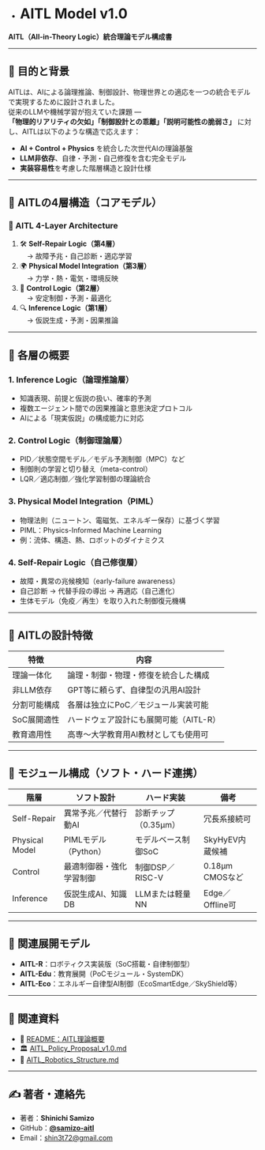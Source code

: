 
- # AITL Model v1.0

**AITL（All-in-Theory Logic）統合理論モデル構成書**

---

## 🎯 目的と背景

AITLは、AIによる論理推論、制御設計、物理世界との適応を一つの統合モデルで実現するために設計されました。  
従来のLLMや機械学習が抱えていた課題 ―  
**「物理的リアリティの欠如」「制御設計との乖離」「説明可能性の脆弱さ」** に対し、AITLは以下のような構造で応えます：

- **AI + Control + Physics** を統合した次世代AIの理論基盤  
- **LLM非依存**、自律・予測・自己修復を含む完全モデル  
- **実装容易性**を考慮した階層構造と設計仕様  

---

## 🧠 AITLの4層構造（コアモデル）

### 📐 AITL 4-Layer Architecture

1. 🛠 **Self-Repair Logic（第4層）**  
　→ 故障予兆・自己診断・適応学習  
2. 🌍 **Physical Model Integration（第3層）**  
　→ 力学・熱・電気・環境反映  
3. 🎯 **Control Logic（第2層）**  
　→ 安定制御・予測・最適化  
4. 🔍 **Inference Logic（第1層）**  
　→ 仮説生成・予測・因果推論  

---

## 🔎 各層の概要

### 1. Inference Logic（論理推論層）

- 知識表現、前提と仮説の扱い、確率的予測  
- 複数エージェント間での因果推論と意思決定プロトコル  
- AIによる「現実仮説」の構成能力に対応  

### 2. Control Logic（制御理論層）

- PID／状態空間モデル／モデル予測制御（MPC）など  
- 制御則の学習と切り替え（meta-control）  
- LQR／適応制御／強化学習制御の理論統合  

### 3. Physical Model Integration（PIML）

- 物理法則（ニュートン、電磁気、エネルギー保存）に基づく学習  
- PIML：Physics-Informed Machine Learning  
- 例：流体、構造、熱、ロボットのダイナミクス  

### 4. Self-Repair Logic（自己修復層）

- 故障・異常の兆候検知（early-failure awareness）  
- 自己診断 → 代替手段の導出 → 再適応（自己進化）  
- 生体モデル（免疫／再生）を取り入れた制御復元機構  

---

## 🧩 AITLの設計特徴

| 特徴           | 内容                                                    |
|----------------|---------------------------------------------------------|
| 理論一体化     | 論理・制御・物理・修復を統合した構成                  |
| 非LLM依存      | GPT等に頼らず、自律型の汎用AI設計                     |
| 分割可能構成   | 各層は独立にPoC／モジュール実装可能                   |
| SoC展開適性    | ハードウェア設計にも展開可能（AITL-R）                |
| 教育適用性     | 高専〜大学教育用AI教材としても使用可                   |

---

## 📐 モジュール構成（ソフト・ハード連携）

| 階層           | ソフト設計                   | ハード実装             | 備考                |
|----------------|------------------------------|------------------------|---------------------|
| Self-Repair    | 異常予兆／代替行動AI        | 診断チップ（0.35µm）   | 冗長系接続可        |
| Physical Model | PIMLモデル（Python）         | モデルベース制御SoC    | SkyHyEV内蔵候補     |
| Control        | 最適制御器・強化学習制御     | 制御DSP／RISC-V        | 0.18µm CMOSなど     |
| Inference      | 仮説生成AI、知識DB           | LLMまたは軽量NN        | Edge／Offline可     |

---

## 🔁 関連展開モデル

- **AITL-R**：ロボティクス実装版（SoC搭載・自律制御型）  
- **AITL-Edu**：教育展開（PoCモジュール・SystemDK）  
- **AITL-Eco**：エネルギー自律型AI制御（EcoSmartEdge／SkyShield等）  

---

## 🔗 関連資料

- 📄 [README：AITL理論概要](../README.md)  
- 🏛 [AITL_Policy_Proposal_v1.0.md](AITL_Policy_Proposal_v1.0.md)  
- 🤖 [AITL_Robotics_Structure.md](AITL_Robotics_Structure.md)  

---

## ✍ 著者・連絡先

- 著者：**Shinichi Samizo**  
- GitHub：[**@samizo-aitl**](https://github.com/samizo-aitl)  
- Email：shin3t72@gmail.com  
